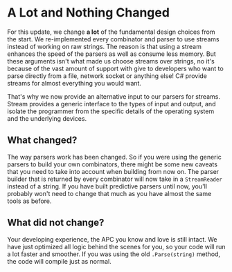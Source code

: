 # A Lot and Nothing Changed

For this update, we change **a lot** of the fundamental design choices from the start. We re-implemented every combinator and parser to use streams instead of working on raw strings. The reason is that using a stream enhances the speed of the parsers as well as consume less memory. But these arguments isn't what made us choose streams over strings, no it's because of the vast amount of support with give to developers who want to parse directly from a file, network socket or anything else! C# provide streams for almost everything you would want.

That's why we now provide an alternative input to our parsers for streams. Stream provides a generic interface to the types of input and output, and isolate the programmer from the specific details of the operating system and the underlying devices.

## What changed?

The way parsers work has been changed. So if you were using the generic parsers to build your own combinators, there might be some new caveats that you need to take into account when building from now on. The parser builder that is returned by every combinator will now take in a `StreamReader` instead of a string. If you have built predictive parsers until now, you'll probably won't need to change that much as you have almost the same tools as before.

## What did not change?

Your developing experience, the APC you know and love is still intact. We have just optimized all logic behind the scenes for you, so your code will run a lot faster and smoother. If you was using the old `.Parse(string)` method, the code will compile just as normal.

